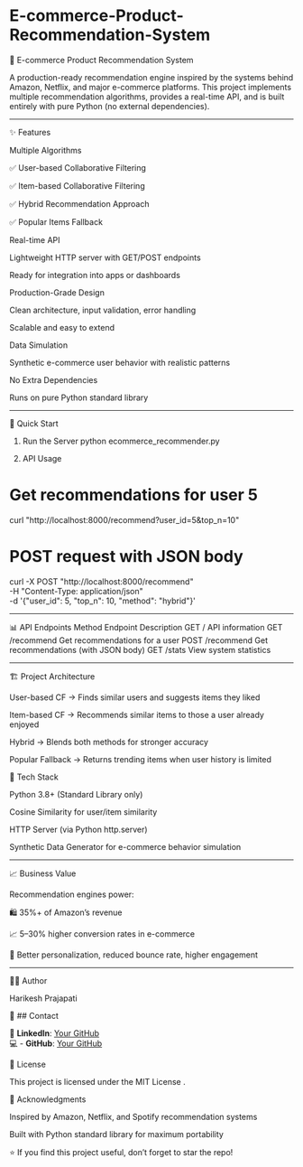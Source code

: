 # E-commerce-Product-Recommendation-System
 🛒 E-commerce Product Recommendation System

A production-ready recommendation engine inspired by the systems behind Amazon, Netflix, and major e-commerce platforms.
This project implements multiple recommendation algorithms, provides a real-time API, and is built entirely with pure Python (no external dependencies).




---

✨ Features

Multiple Algorithms

✅ User-based Collaborative Filtering

✅ Item-based Collaborative Filtering

✅ Hybrid Recommendation Approach

✅ Popular Items Fallback

Real-time API

Lightweight HTTP server with GET/POST endpoints

Ready for integration into apps or dashboards

Production-Grade Design

Clean architecture, input validation, error handling

Scalable and easy to extend

Data Simulation

Synthetic e-commerce user behavior with realistic patterns

No Extra Dependencies

Runs on pure Python standard library


---


🚀 Quick Start
1. Run the Server
python ecommerce_recommender.py

2. API Usage
# Get recommendations for user 5
curl "http://localhost:8000/recommend?user_id=5&top_n=10"

# POST request with JSON body
curl -X POST "http://localhost:8000/recommend" \
     -H "Content-Type: application/json" \
     -d '{"user_id": 5, "top_n": 10, "method": "hybrid"}'


---


📊 API Endpoints
Method	Endpoint	Description
GET	/	API information
GET	/recommend	Get recommendations for a user
POST	/recommend	Get recommendations (with JSON body)
GET	/stats	View system statistics


---


🏗️ Project Architecture

User-based CF → Finds similar users and suggests items they liked

Item-based CF → Recommends similar items to those a user already enjoyed

Hybrid → Blends both methods for stronger accuracy

Popular Fallback → Returns trending items when user history is limited

🔧 Tech Stack

Python 3.8+ (Standard Library only)

Cosine Similarity for user/item similarity

HTTP Server (via Python http.server)

Synthetic Data Generator for e-commerce behavior simulation

---


📈 Business Value

Recommendation engines power:

🛍️ 35%+ of Amazon’s revenue

📈 5–30% higher conversion rates in e-commerce

🎯 Better personalization, reduced bounce rate, higher engagement


---


👨‍💻 Author

Harikesh Prajapati

📧 ## Contact

💼 **LinkedIn**: [Your GitHub](https://github.com/Harikesh-Prajapati)  
💻 - **GitHub**: [Your GitHub](https://github.com/Harikesh-Prajapati)  

📝 License

This project is licensed under the MIT License
.

🙏 Acknowledgments

Inspired by Amazon, Netflix, and Spotify recommendation systems

Built with Python standard library for maximum portability

⭐ If you find this project useful, don’t forget to star the repo!
